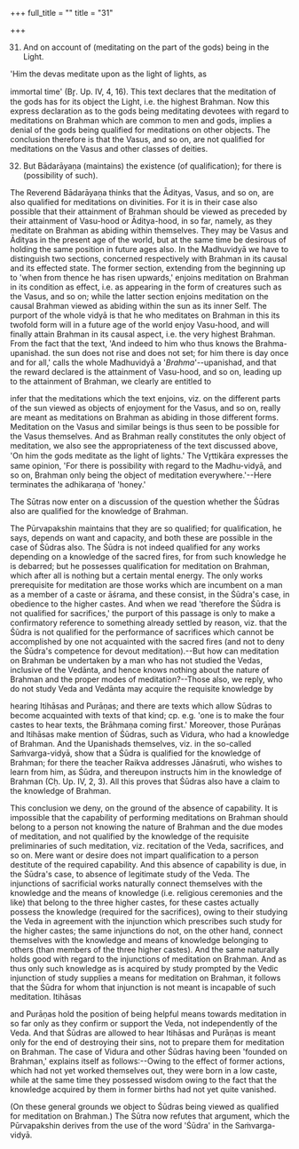 +++
full_title = ""
title = "31"

+++


31. And on account of (meditating on the part of the gods) being in the Light.

'Him the devas meditate upon as the light of lights, as

immortal time' (Br̥. Up. IV, 4, 16). This text declares that the meditation of the gods has for its object the Light, i.e. the highest Brahman. Now this express declaration as to the gods being meditating devotees with regard to meditations on Brahman which are common to men and gods, implies a denial of the gods being qualified for meditations on other objects. The conclusion therefore is that the Vasus, and so on, are not qualified for meditations on the Vasus and other classes of deities.

32. But Bādarāyaṇa (maintains) the existence (of qualification); for there is (possibility of such).

The Reverend Bādarāyaṇa thinks that the Ādityas, Vasus, and so on, are also qualified for meditations on divinities. For it is in their case also possible that their attainment of Brahman should be viewed as preceded by their attainment of Vasu-hood or Āditya-hood, in so far, namely, as they meditate on Brahman as abiding within themselves. They may be Vasus and Ādityas in the present age of the world, but at the same time be desirous of holding the same position in future ages also. In the Madhuvidyā we have to distinguish two sections, concerned respectively with Brahman in its causal and its effected state. The former section, extending from the beginning up to 'when from thence he has risen upwards,' enjoins meditation on Brahman in its condition as effect, i.e. as appearing in the form of creatures such as the Vasus, and so on; while the latter section enjoins meditation on the causal Brahman viewed as abiding within the sun as its inner Self. The purport of the whole vidyā is that he who meditates on Brahman in this its twofold form will in a future age of the world enjoy Vasu-hood, and will finally attain Brahman in its causal aspect, i.e. the very highest Brahman. From the fact that the text, 'And indeed to him who thus knows the Brahma-upanishad. the sun does not rise and does not set; for him there is day once and for all,' calls the whole Madhuvidyā a '_Brahma_'--upanishad, and that the reward declared is the attainment of Vasu-hood, and so on, leading up to the attainment of Brahman, we clearly are entitled to

infer that the meditations which the text enjoins, viz. on the different parts of the sun viewed as objects of enjoyment for the Vasus, and so on, really are meant as meditations on Brahman as abiding in those different forms. Meditation on the Vasus and similar beings is thus seen to be possible for the Vasus themselves. And as Brahman really constitutes the only object of meditation, we also see the appropriateness of the text discussed above, 'On him the gods meditate as the light of lights.' The Vr̥ttikāra expresses the same opinion, 'For there is possibility with regard to the Madhu-vidyā, and so on, Brahman only being the object of meditation everywhere.'--Here terminates the adhikaraṇa of 'honey.'

The Sūtras now enter on a discussion of the question whether the Śūdras also are qualified for the knowledge of Brahman.

The Pūrvapakshin maintains that they are so qualified; for qualification, he says, depends on want and capacity, and both these are possible in the case of Śūdras also. The Śūdra is not indeed qualified for any works depending on a knowledge of the sacred fires, for from such knowledge he is debarred; but he possesses qualification for meditation on Brahman, which after all is nothing but a certain mental energy. The only works prerequisite for meditation are those works which are incumbent on a man as a member of a caste or āśrama, and these consist, in the Śūdra's case, in obedience to the higher castes. And when we read 'therefore the Śūdra is not qualified for sacrifices,' the purport of this passage is only to make a confirmatory reference to something already settled by reason, viz. that the Śūdra is not qualified for the performance of sacrifices which cannot be accomplished by one not acquainted with the sacred fires (and not to deny the Śūdra's competence for devout meditation).--But how can meditation on Brahman be undertaken by a man who has not studied the Vedas, inclusive of the Vedānta, and hence knows nothing about the nature of Brahman and the proper modes of meditation?--Those also, we reply, who do not study Veda and Vedānta may acquire the requisite knowledge by

hearing Itihāsas and Purāṇas; and there are texts which allow Sūdras to become acquainted with texts of that kind; cp. e.g. 'one is to make the four castes to hear texts, the Brāhmaṇa coming first.' Moreover, those Purāṇas and Itihāsas make mention of Śūdras, such as Vidura, who had a knowledge of Brahman. And the Upanishads themselves, viz. in the so-called Saṁvarga-vidyā, show that a Śūdra is qualified for the knowledge of Brahman; for there the teacher Raikva addresses Jānaśruti, who wishes to learn from him, as Śūdra, and thereupon instructs him in the knowledge of Brahman (Cḥ. Up. IV, 2, 3). All this proves that Śūdras also have a claim to the knowledge of Brahman.

This conclusion we deny, on the ground of the absence of capability. It is impossible that the capability of performing meditations on Brahman should belong to a person not knowing the nature of Brahman and the due modes of meditation, and not qualified by the knowledge of the requisite preliminaries of such meditation, viz. recitation of the Veda, sacrifices, and so on. Mere want or desire does not impart qualification to a person destitute of the required capability. And this absence of capability is due, in the Śūdra's case, to absence of legitimate study of the Veda. The injunctions of sacrificial works naturally connect themselves with the knowledge and the means of knowledge (i.e. religious ceremonies and the like) that belong to the three higher castes, for these castes actually possess the knowledge (required for the sacrifices), owing to their studying the Veda in agreement with the injunction which prescribes such study for the higher castes; the same injunctions do not, on the other hand, connect themselves with the knowledge and means of knowledge belonging to others (than members of the three higher castes). And the same naturally holds good with regard to the injunctions of meditation on Brahman. And as thus only such knowledge as is acquired by study prompted by the Vedic injunction of study supplies a means for meditation on Brahman, it follows that the Śūdra for whom that injunction is not meant is incapable of such meditation. Itihāsas

and Purāṇas hold the position of being helpful means towards meditation in so far only as they confirm or support the Veda, not independently of the Veda. And that Śūdras are allowed to hear Itihāsas and Purāṇas is meant only for the end of destroying their sins, not to prepare them for meditation on Brahman. The case of Vidura and other Śūdras having been 'founded on Brahman,' explains itself as follows:--Owing to the effect of former actions, which had not yet worked themselves out, they were born in a low caste, while at the same time they possessed wisdom owing to the fact that the knowledge acquired by them in former births had not yet quite vanished.

(On these general grounds we object to Śūdras being viewed as qualified for meditation on Brahman.) The Sūtra now refutes that argument, which the Pūrvapakshin derives from the use of the word 'Śūdra' in the Saṁvarga-vidyā.

